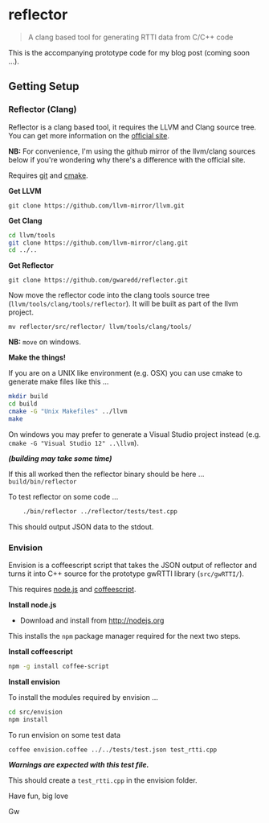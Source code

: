 # reflector
> A clang based tool for generating RTTI data from C/C++ code

This is the accompanying prototype code for my blog post (coming soon ...).

## Getting Setup

### Reflector (Clang)

Reflector is a clang based tool, it requires the LLVM and Clang source tree. You can get more information on the [official site](http://clang.llvm.org/get_started.html).

**NB:** For convenience, I'm using the github mirror of the llvm/clang sources below if you're wondering why there's a difference with the official site.

Requires [git](https://git-scm.com/) and [cmake](https://cmake.org/).


**Get LLVM**

```
git clone https://github.com/llvm-mirror/llvm.git
```

**Get Clang**

```bash
cd llvm/tools
git clone https://github.com/llvm-mirror/clang.git
cd ../..
```

**Get Reflector**
```
git clone https://github.com/gwaredd/reflector.git
```
Now move the reflector code into the clang tools source tree (`llvm/tools/clang/tools/reflector`). It will be built as part of the llvm project.
```
mv reflector/src/reflector/ llvm/tools/clang/tools/
```
**NB:** `move` on windows.

**Make the things!**

If you are on a UNIX like environment (e.g. OSX) you can use cmake to generate make files like this ...

```bash
mkdir build
cd build
cmake -G "Unix Makefiles" ../llvm
make
```

On windows you may prefer to generate a Visual Studio project instead (e.g. `cmake -G "Visual Studio 12" ..\llvm`).

***(building may take some time)***

If this all worked then the reflector binary should be here ... `build/bin/reflector`

To test reflector on some code ...

```bash
    ./bin/reflector ../reflector/tests/test.cpp
```

This should output JSON data to the stdout.

### Envision

Envision is a coffeescript script that takes the JSON output of reflector and turns it into C++ source for the prototype gwRTTI library (`src/gwRTTI/`).

This requires [node.js](https://nodejs.org/) and [coffeescript](http://coffeescript.org/).

**Install node.js**
* Download and install from http://nodejs.org

This installs the `npm` package manager required for the next two steps.

**Install coffeescript**

```bash
npm -g install coffee-script
```

**Install envision**

To install the modules required by envision ...
```bash
cd src/envision
npm install
```
To run envision on some test data
```bash
coffee envision.coffee ../../tests/test.json test_rtti.cpp
```

***Warnings are expected with this test file.***

This should create a `test_rtti.cpp` in the envision folder.

Have fun, big love

Gw
